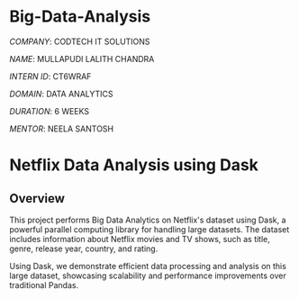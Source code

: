 # Big-Data-Analysis

*COMPANY*: CODTECH IT SOLUTIONS

*NAME*: MULLAPUDI LALITH CHANDRA

*INTERN ID*: CT6WRAF

*DOMAIN*: DATA ANALYTICS

*DURATION*: 6 WEEKS

*MENTOR*: NEELA SANTOSH

# Netflix Data Analysis using Dask
## Overview
This project performs Big Data Analytics on Netflix's dataset using Dask, a powerful parallel computing library for handling large datasets. The dataset includes information about Netflix movies and TV shows, such as title, genre, release year, country, and rating.

Using Dask, we demonstrate efficient data processing and analysis on this large dataset, showcasing scalability and performance improvements over traditional Pandas.

